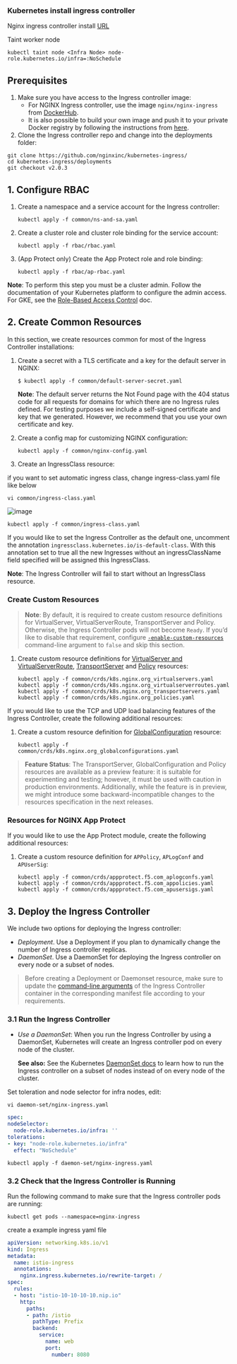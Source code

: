 ### Kubernetes install ingress controller

Nginx ingress controller install [URL](https://docs.nginx.com/nginx-ingress-controller/installation/installation-with-manifests/)

Taint worker node
```
kubectl taint node <Infra Node> node-role.kubernetes.io/infra=:NoSchedule
```
## Prerequisites

1.  Make sure you have access to the Ingress controller image:
    -   For NGINX Ingress controller, use the image  `nginx/nginx-ingress`  from  [DockerHub](https://hub.docker.com/r/nginx/nginx-ingress).
    -   It is also possible to build your own image and push it to your private Docker registry by following the instructions from  [here](https://docs.nginx.com/nginx-ingress-controller/installation/building-ingress-controller-image).
2.  Clone the Ingress controller repo and change into the deployments folder:
    
```fallback
git clone https://github.com/nginxinc/kubernetes-ingress/
cd kubernetes-ingress/deployments
git checkout v2.0.3
```
    

## 1. Configure RBAC

1.  Create a namespace and a service account for the Ingress controller:
    
    ```fallback
    kubectl apply -f common/ns-and-sa.yaml
    ```
    
2.  Create a cluster role and cluster role binding for the service account:
    
    ```fallback
    kubectl apply -f rbac/rbac.yaml
    ```
    
3.  (App Protect only) Create the App Protect role and role binding:
    
    ```fallback
    kubectl apply -f rbac/ap-rbac.yaml    
    ```
    

**Note**: To perform this step you must be a cluster admin. Follow the documentation of your Kubernetes platform to configure the admin access. For GKE, see the  [Role-Based Access Control](https://cloud.google.com/kubernetes-engine/docs/how-to/role-based-access-control)  doc.

## 2. Create Common Resources

In this section, we create resources common for most of the Ingress Controller installations:

1.  Create a secret with a TLS certificate and a key for the default server in NGINX:
    
    ```fallback
    $ kubectl apply -f common/default-server-secret.yaml
    
    ```
    
    **Note**: The default server returns the Not Found page with the 404 status code for all requests for domains for which there are no Ingress rules defined. For testing purposes we include a self-signed certificate and key that we generated. However, we recommend that you use your own certificate and key.
    
2.  Create a config map for customizing NGINX configuration:
    
    ```fallback
    kubectl apply -f common/nginx-config.yaml    
    ```
    
3.  Create an IngressClass resource:

if you want to set automatic ingress class, change ingress-class.yaml file like below
````
vi common/ingress-class.yaml    
````
![image](https://user-images.githubusercontent.com/3519706/146514391-236cc11b-0910-465c-9372-373ded8b2f4e.png)
    
```fallback
kubectl apply -f common/ingress-class.yaml    
```
    
 If you would like to set the Ingress Controller as the default one, uncomment the annotation  `ingressclass.kubernetes.io/is-default-class`. With this annotation set to true all the new Ingresses without an ingressClassName field specified will be assigned this IngressClass.
    
 **Note**: The Ingress Controller will fail to start without an IngressClass resource.
    

### Create Custom Resources

> **Note**: By default, it is required to create custom resource definitions for VirtualServer, VirtualServerRoute, TransportServer and Policy. Otherwise, the Ingress Controller pods will not become  `Ready`. If you’d like to disable that requirement, configure  [`-enable-custom-resources`](https://docs.nginx.com/nginx-ingress-controller/configuration/global-configuration/command-line-arguments#cmdoption-global-configuration)  command-line argument to  `false`  and skip this section.

1.  Create custom resource definitions for  [VirtualServer and VirtualServerRoute](https://docs.nginx.com/nginx-ingress-controller/configuration/virtualserver-and-virtualserverroute-resources),  [TransportServer](https://docs.nginx.com/nginx-ingress-controller/configuration/transportserver-resource)  and  [Policy](https://docs.nginx.com/nginx-ingress-controller/configuration/policy-resource)  resources:
    
    ```fallback
    kubectl apply -f common/crds/k8s.nginx.org_virtualservers.yaml
    kubectl apply -f common/crds/k8s.nginx.org_virtualserverroutes.yaml
    kubectl apply -f common/crds/k8s.nginx.org_transportservers.yaml
    kubectl apply -f common/crds/k8s.nginx.org_policies.yaml    
    ```
    

If you would like to use the TCP and UDP load balancing features of the Ingress Controller, create the following additional resources:

1.  Create a custom resource definition for  [GlobalConfiguration](https://docs.nginx.com/nginx-ingress-controller/configuration/global-configuration/globalconfiguration-resource)  resource:
    
    ```fallback
    kubectl apply -f common/crds/k8s.nginx.org_globalconfigurations.yaml
    ```
    

> **Feature Status**: The TransportServer, GlobalConfiguration and Policy resources are available as a preview feature: it is suitable for experimenting and testing; however, it must be used with caution in production environments. Additionally, while the feature is in preview, we might introduce some backward-incompatible changes to the resources specification in the next releases.

### Resources for NGINX App Protect

If you would like to use the App Protect module, create the following additional resources:

1.  Create a custom resource definition for  `APPolicy`,  `APLogConf`  and  `APUserSig`:
    
    ```fallback
    kubectl apply -f common/crds/appprotect.f5.com_aplogconfs.yaml
    kubectl apply -f common/crds/appprotect.f5.com_appolicies.yaml
    kubectl apply -f common/crds/appprotect.f5.com_apusersigs.yaml    
    ```
    

## 3. Deploy the Ingress Controller

We include two options for deploying the Ingress controller:

-   _Deployment_. Use a Deployment if you plan to dynamically change the number of Ingress controller replicas.
-   _DaemonSet_. Use a DaemonSet for deploying the Ingress controller on every node or a subset of nodes.

> Before creating a Deployment or Daemonset resource, make sure to update the  [command-line arguments](https://docs.nginx.com/nginx-ingress-controller/configuration/global-configuration/command-line-arguments)  of the Ingress Controller container in the corresponding manifest file according to your requirements.

### 3.1 Run the Ingress Controller
    
-   _Use a DaemonSet_: When you run the Ingress Controller by using a DaemonSet, Kubernetes will create an Ingress controller pod on every node of the cluster.
    
    **See also:**  See the Kubernetes  [DaemonSet docs](https://kubernetes.io/docs/concepts/workloads/controllers/daemonset/)  to learn how to run the Ingress controller on a subset of nodes instead of on every node of the cluster.
    
  Set toleration and node selector for infra nodes, edit:
 ```
vi daemon-set/nginx-ingress.yaml
```
```yaml
spec:
nodeSelector:
  node-role.kubernetes.io/infra: ''
tolerations:
- key: "node-role.kubernetes.io/infra"
  effect: "NoSchedule"
 ``` 
  
```fallback
kubectl apply -f daemon-set/nginx-ingress.yaml
``` 

### 3.2 Check that the Ingress Controller is Running

Run the following command to make sure that the Ingress controller pods are running:

```fallback
kubectl get pods --namespace=nginx-ingress
```
create a example ingress yaml file
```yaml
apiVersion: networking.k8s.io/v1
kind: Ingress
metadata:
  name: istio-ingress
  annotations:
    nginx.ingress.kubernetes.io/rewrite-target: /
spec:
  rules:
  - host: "istio-10-10-10-10.nip.io"
    http:
      paths:
      - path: /istio
        pathType: Prefix
        backend:
          service:
            name: web
            port:
              number: 8080
```
